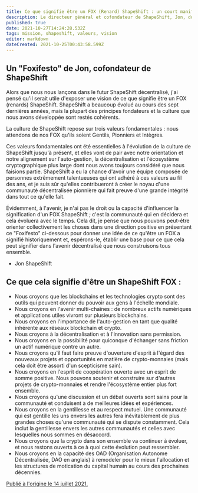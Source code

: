 ```yaml
---
title: Ce que signifie être un FOX (Renard) ShapeShift : un court manifeste du renard
description: Le directeur général et cofondateur de ShapeShift, Jon, donne son avis sur la culture FOX.
published: true
date: 2021-10-27T14:24:28.532Z
tags: mission, shapeshift, valeurs, vision
editor: markdown
dateCreated: 2021-10-25T00:43:58.599Z
---
```


## Un "Foxifesto" de Jon, cofondateur de ShapeShift

Alors que nous nous lançons dans le futur ShapeShift décentralisé, j'ai pensé qu'il serait utile d'exposer une vision de ce que signifie être un FOX (renards) ShapeShift. ShapeShift a beaucoup évolué au cours des sept dernières années, mais la plupart des principes fondateurs et la culture que nous avons développée sont restés cohérents.

La culture de ShapeShift repose sur trois valeurs fondamentales : nous attendons de nos FOX qu'ils soient Gentils, Pionniers et Intègres.

Ces valeurs fondamentales ont été essentielles à l'évolution de la culture de ShapeShift jusqu'à présent, et elles vont de pair avec notre orientation et notre alignement sur l'auto-gestion, la décentralisation et l'écosystème cryptographique plus large dont nous avons toujours considéré que nous faisions partie. ShapeShift a eu la chance d'avoir une équipe composée de personnes extrêmement talentueuses qui ont adhéré à ces valeurs au fil des ans, et je suis sûr qu'elles contribueront à créer le noyau d'une communauté décentralisée pionnière qui fait preuve d'une grande intégrité dans tout ce qu'elle fait.

Évidemment, à l'avenir, je n'ai pas le droit ou la capacité d'influencer la signification d'un FOX ShapeShift ; c'est la communauté qui en décidera et cela évoluera avec le temps. Cela dit, je pense que nous pouvons peut-être orienter collectivement les choses dans une direction positive en présentant ce "Foxifesto" ci-dessous pour donner une idée de ce qu'être un FOX a signifié historiquement et, espérons-le, établir une base pour ce que cela peut signifier dans l'avenir décentralisé que nous construisons tous ensemble.

- Jon ShapeShift

## Ce que cela signifie d'être un ShapeShift FOX :
- Nous croyons que les blockchains et les technologies crypto sont des outils qui peuvent donner du pouvoir aux gens à l'échelle mondiale.
- Nous croyons en l'avenir multi-chaînes : de nombreux actifs numériques et applications utiles vivront sur plusieurs blockchains.
- Nous croyons en l'importance de l'auto-gestion en tant que qualité inhérente aux réseaux blockchain et crypto.
- Nous croyons à la décentralisation et à l'innovation sans permission.
- Nous croyons en la possibilité pour quiconque d'échanger sans friction un actif numérique contre un autre. 
- Nous croyons qu'il faut faire preuve d'ouverture d'esprit à l'égard des nouveaux projets et opportunités en matière de crypto-monnaies (mais cela doit être assorti d'un scepticisme sain).
- Nous croyons en l'esprit de coopération ouverte avec un esprit de somme positive. Nous pouvons soutenir et construire sur d'autres projets de crypto-monnaies et rendre l'écosystème entier plus fort ensemble.
- Nous croyons qu'une discussion et un débat ouverts sont sains pour la communauté et conduisent à de meilleures idées et expériences.
- Nous croyons en la gentillesse et au respect mutuel. Une communauté qui est gentille les uns envers les autres fera inévitablement de plus grandes choses qu'une communauté qui se dispute constamment. Cela inclut la gentillesse envers les autres communautés et celles avec lesquelles nous sommes en désaccord.
- Nous croyons que la crypto dans son ensemble va continuer à évoluer, et nous restons ouverts à ce à quoi cette évolution peut ressembler.
- Nous croyons en la capacité des OAD (Organisation Autonome Décentralisée, DAO en anglais) à remodeler pour le mieux l'allocation et les structures de motication du capital humain au cours des prochaines décennies.

[Publié à l'origine le 14 juillet 2021.](https://shapeshift.com/library/what-it-means-to-be-a-shapeshift-fox-a-short-foxifesto)
